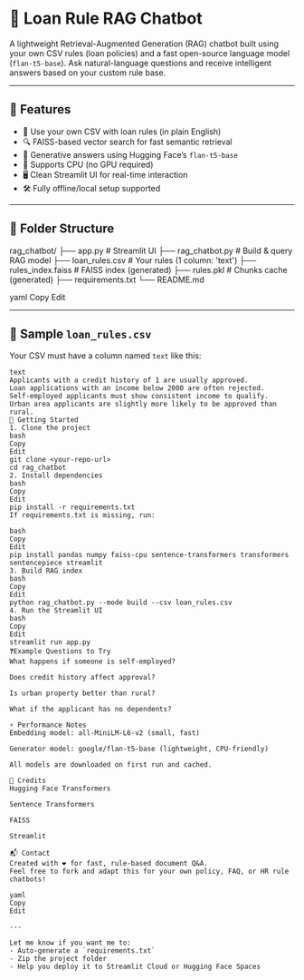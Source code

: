 # 💬 Loan Rule RAG Chatbot

A lightweight Retrieval-Augmented Generation (RAG) chatbot built using your own CSV rules (loan policies) and a fast open-source language model (`flan-t5-base`). Ask natural-language questions and receive intelligent answers based on your custom rule base.

---

## 🚀 Features

- 💾 Use your own CSV with loan rules (in plain English)
- 🔍 FAISS-based vector search for fast semantic retrieval
- 🤖 Generative answers using Hugging Face’s `flan-t5-base`
- 🧠 Supports CPU (no GPU required)
- 🖥️ Clean Streamlit UI for real-time interaction
- 🛠️ Fully offline/local setup supported

---

## 📁 Folder Structure

rag_chatbot/
├── app.py # Streamlit UI
├── rag_chatbot.py # Build & query RAG model
├── loan_rules.csv # Your rules (1 column: 'text')
├── rules_index.faiss # FAISS index (generated)
├── rules.pkl # Chunks cache (generated)
├── requirements.txt
└── README.md

yaml
Copy
Edit

---

## 📝 Sample `loan_rules.csv`

Your CSV must have a column named `text` like this:

```csv
text
Applicants with a credit history of 1 are usually approved.
Loan applications with an income below 2000 are often rejected.
Self-employed applicants must show consistent income to qualify.
Urban area applicants are slightly more likely to be approved than rural.
🧪 Getting Started
1. Clone the project
bash
Copy
Edit
git clone <your-repo-url>
cd rag_chatbot
2. Install dependencies
bash
Copy
Edit
pip install -r requirements.txt
If requirements.txt is missing, run:

bash
Copy
Edit
pip install pandas numpy faiss-cpu sentence-transformers transformers sentencepiece streamlit
3. Build RAG index
bash
Copy
Edit
python rag_chatbot.py --mode build --csv loan_rules.csv
4. Run the Streamlit UI
bash
Copy
Edit
streamlit run app.py
❓Example Questions to Try
What happens if someone is self-employed?

Does credit history affect approval?

Is urban property better than rural?

What if the applicant has no dependents?

⚡ Performance Notes
Embedding model: all-MiniLM-L6-v2 (small, fast)

Generator model: google/flan-t5-base (lightweight, CPU-friendly)

All models are downloaded on first run and cached.

📌 Credits
Hugging Face Transformers

Sentence Transformers

FAISS

Streamlit

📬 Contact
Created with ❤️ for fast, rule-based document Q&A.
Feel free to fork and adapt this for your own policy, FAQ, or HR rule chatbots!

yaml
Copy
Edit

---

Let me know if you want me to:
- Auto-generate a `requirements.txt`
- Zip the project folder
- Help you deploy it to Streamlit Cloud or Hugging Face Spaces